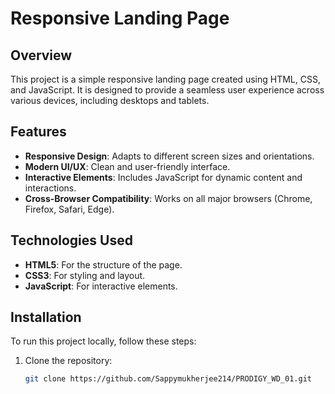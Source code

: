 # Responsive Landing Page

## Overview
This project is a simple responsive landing page created using HTML, CSS, and JavaScript. It is designed to provide a seamless user experience across various devices, including desktops and tablets.

## Features
- **Responsive Design**: Adapts to different screen sizes and orientations.
- **Modern UI/UX**: Clean and user-friendly interface.
- **Interactive Elements**: Includes JavaScript for dynamic content and interactions.
- **Cross-Browser Compatibility**: Works on all major browsers (Chrome, Firefox, Safari, Edge).

## Technologies Used
- **HTML5**: For the structure of the page.
- **CSS3**: For styling and layout.
- **JavaScript**: For interactive elements.

## Installation
To run this project locally, follow these steps:

1. Clone the repository:
   ```bash
   git clone https://github.com/Sappymukherjee214/PRODIGY_WD_01.git

